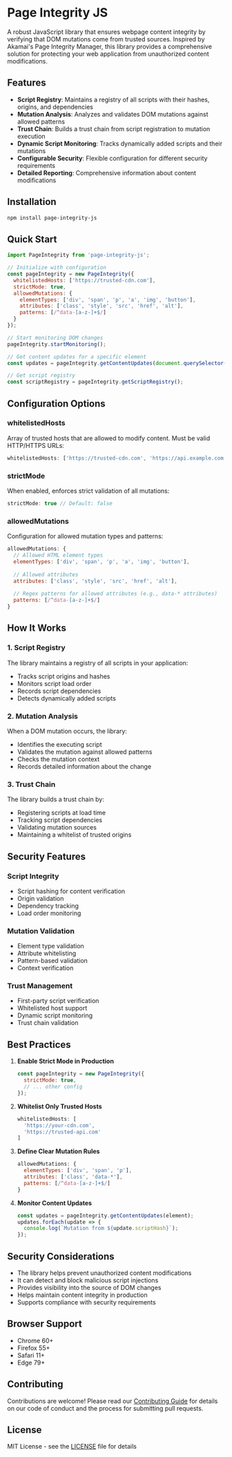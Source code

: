# Page Integrity JS

A robust JavaScript library that ensures webpage content integrity by verifying that DOM mutations come from trusted sources. Inspired by Akamai's Page Integrity Manager, this library provides a comprehensive solution for protecting your web application from unauthorized content modifications.

## Features

- **Script Registry**: Maintains a registry of all scripts with their hashes, origins, and dependencies
- **Mutation Analysis**: Analyzes and validates DOM mutations against allowed patterns
- **Trust Chain**: Builds a trust chain from script registration to mutation execution
- **Dynamic Script Monitoring**: Tracks dynamically added scripts and their mutations
- **Configurable Security**: Flexible configuration for different security requirements
- **Detailed Reporting**: Comprehensive information about content modifications

## Installation

```bash
npm install page-integrity-js
```

## Quick Start

```javascript
import PageIntegrity from 'page-integrity-js';

// Initialize with configuration
const pageIntegrity = new PageIntegrity({
  whitelistedHosts: ['https://trusted-cdn.com'],
  strictMode: true,
  allowedMutations: {
    elementTypes: ['div', 'span', 'p', 'a', 'img', 'button'],
    attributes: ['class', 'style', 'src', 'href', 'alt'],
    patterns: [/^data-[a-z-]+$/]
  }
});

// Start monitoring DOM changes
pageIntegrity.startMonitoring();

// Get content updates for a specific element
const updates = pageIntegrity.getContentUpdates(document.querySelector('#my-element'));

// Get script registry
const scriptRegistry = pageIntegrity.getScriptRegistry();
```

## Configuration Options

### whitelistedHosts
Array of trusted hosts that are allowed to modify content. Must be valid HTTP/HTTPS URLs:
```javascript
whitelistedHosts: ['https://trusted-cdn.com', 'https://api.example.com']
```

### strictMode
When enabled, enforces strict validation of all mutations:
```javascript
strictMode: true // Default: false
```

### allowedMutations
Configuration for allowed mutation types and patterns:

```javascript
allowedMutations: {
  // Allowed HTML element types
  elementTypes: ['div', 'span', 'p', 'a', 'img', 'button'],
  
  // Allowed attributes
  attributes: ['class', 'style', 'src', 'href', 'alt'],
  
  // Regex patterns for allowed attributes (e.g., data-* attributes)
  patterns: [/^data-[a-z-]+$/]
}
```

## How It Works

### 1. Script Registry
The library maintains a registry of all scripts in your application:
- Tracks script origins and hashes
- Monitors script load order
- Records script dependencies
- Detects dynamically added scripts

### 2. Mutation Analysis
When a DOM mutation occurs, the library:
- Identifies the executing script
- Validates the mutation against allowed patterns
- Checks the mutation context
- Records detailed information about the change

### 3. Trust Chain
The library builds a trust chain by:
- Registering scripts at load time
- Tracking script dependencies
- Validating mutation sources
- Maintaining a whitelist of trusted origins

## Security Features

### Script Integrity
- Script hashing for content verification
- Origin validation
- Dependency tracking
- Load order monitoring

### Mutation Validation
- Element type validation
- Attribute whitelisting
- Pattern-based validation
- Context verification

### Trust Management
- First-party script verification
- Whitelisted host support
- Dynamic script monitoring
- Trust chain validation

## Best Practices

1. **Enable Strict Mode in Production**
   ```javascript
   const pageIntegrity = new PageIntegrity({
     strictMode: true,
     // ... other config
   });
   ```

2. **Whitelist Only Trusted Hosts**
   ```javascript
   whitelistedHosts: [
     'https://your-cdn.com',
     'https://trusted-api.com'
   ]
   ```

3. **Define Clear Mutation Rules**
   ```javascript
   allowedMutations: {
     elementTypes: ['div', 'span', 'p'],
     attributes: ['class', 'data-*'],
     patterns: [/^data-[a-z-]+$/]
   }
   ```

4. **Monitor Content Updates**
   ```javascript
   const updates = pageIntegrity.getContentUpdates(element);
   updates.forEach(update => {
     console.log(`Mutation from ${update.scriptHash}`);
   });
   ```

## Security Considerations

- The library helps prevent unauthorized content modifications
- It can detect and block malicious script injections
- Provides visibility into the source of DOM changes
- Helps maintain content integrity in production
- Supports compliance with security requirements

## Browser Support

- Chrome 60+
- Firefox 55+
- Safari 11+
- Edge 79+

## Contributing

Contributions are welcome! Please read our [Contributing Guide](CONTRIBUTING.md) for details on our code of conduct and the process for submitting pull requests.

## License

MIT License - see the [LICENSE](LICENSE) file for details